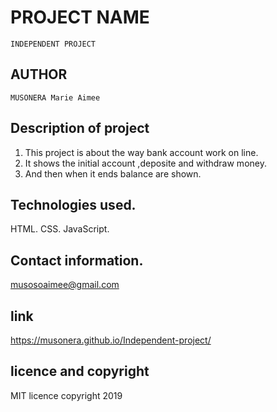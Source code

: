 # PROJECT NAME
```
INDEPENDENT PROJECT
```
## AUTHOR
```
MUSONERA Marie Aimee
```
## Description of project
1. This project is about the way bank account work on line.
2. It shows the initial account ,deposite and withdraw money.
3. And then when it ends balance are shown.
## Technologies used.
HTML.
CSS.
JavaScript.
## Contact information.
musosoaimee@gmail.com
## link 
https://musonera.github.io/Independent-project/
## licence and copyright
MIT licence copyright 2019

